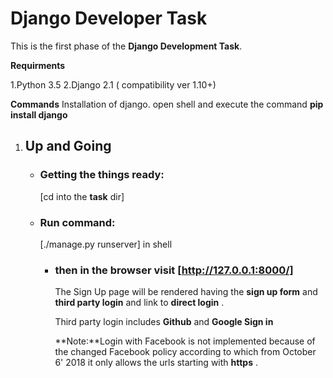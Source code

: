 #  Django Developer Task

This is the first phase of the  **Django Development Task**.

**Requirments**

 1.Python 3.5
 2.Django 2.1 ( compatibility ver 1.10+)

 **Commands**
 Installation of django.
 open shell and execute the command **pip install django**


1.  ## Up and Going

    *   ### **Getting the things ready:**

        [cd into the **task** dir]

    *   ### **Run command:**
        [./manage.py runserver] in shell

        *   ### then in the browser visit [http://127.0.0.1:8000/]

            The Sign Up page will be  rendered having the **sign up form** and **third party login** and link to **direct login**  .

            Third party login includes **Github** and **Google Sign in**

            **Note:**Login with Facebook is not implemented because of the changed Facebook policy according to which from October 6' 2018 it only allows the urls  starting with **https** .

       